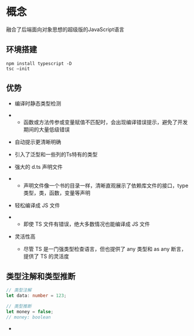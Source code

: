 # 概念

融合了后端面向对象思想的超级版的JavaScript语言

## 环境搭建

```
npm install typescript -D
tsc —init
```

## 优势

- 编译时静态类型检测

- - 函数或方法传参或变量赋值不匹配时，会出现编译错误提示，避免了开发期间的大量低级错误

- 自动提示更清晰明确

- 引入了泛型和一些列的Ts特有的类型

- 强大的 d.ts 声明文件

- - 声明文件像一个书的目录一样，清晰直观展示了依赖库文件的接口，type类型，类，函数，变量等声明

- 轻松编译成 JS 文件

- - 即使 TS 文件有错误，绝大多数情况也能编译成 JS 文件

- 灵活性高

  - 尽管 TS 是一门强类型检查语言，但也提供了 any 类型和 as any 断言，提供了 TS 的灵活度

## 类型注解和类型推断

```typescript
// 类型注解
let data: number = 123;

// 类型推断
let money = false;
// money: boolean
```



- 